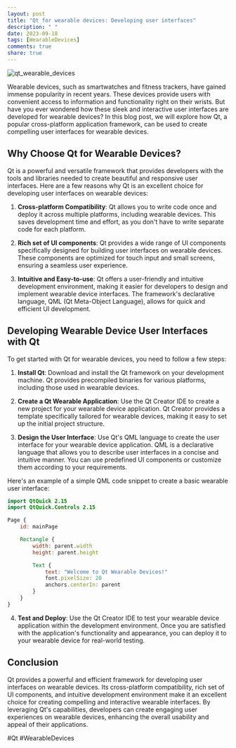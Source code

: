 ```yaml
---
layout: post
title: "Qt for wearable devices: Developing user interfaces"
description: " "
date: 2023-09-18
tags: [WearableDevices]
comments: true
share: true
---
```


![qt_wearable_devices](https://example.com/qt_wearable_devices.jpg)

Wearable devices, such as smartwatches and fitness trackers, have gained immense popularity in recent years. These devices provide users with convenient access to information and functionality right on their wrists. But have you ever wondered how these sleek and interactive user interfaces are developed for wearable devices? In this blog post, we will explore how Qt, a popular cross-platform application framework, can be used to create compelling user interfaces for wearable devices.

## Why Choose Qt for Wearable Devices?

Qt is a powerful and versatile framework that provides developers with the tools and libraries needed to create beautiful and responsive user interfaces. Here are a few reasons why Qt is an excellent choice for developing user interfaces on wearable devices:

1. **Cross-platform Compatibility**: Qt allows you to write code once and deploy it across multiple platforms, including wearable devices. This saves development time and effort, as you don't have to write separate code for each platform.

2. **Rich set of UI components**: Qt provides a wide range of UI components specifically designed for building user interfaces on wearable devices. These components are optimized for touch input and small screens, ensuring a seamless user experience.

3. **Intuitive and Easy-to-use**: Qt offers a user-friendly and intuitive development environment, making it easier for developers to design and implement wearable device interfaces. The framework's declarative language, QML (Qt Meta-Object Language), allows for quick and efficient UI development.

## Developing Wearable Device User Interfaces with Qt

To get started with Qt for wearable devices, you need to follow a few steps:

1. **Install Qt**: Download and install the Qt framework on your development machine. Qt provides precompiled binaries for various platforms, including those used in wearable devices.

2. **Create a Qt Wearable Application**: Use the Qt Creator IDE to create a new project for your wearable device application. Qt Creator provides a template specifically tailored for wearable devices, making it easy to set up the initial project structure.

3. **Design the User Interface**: Use Qt's QML language to create the user interface for your wearable device application. QML is a declarative language that allows you to describe user interfaces in a concise and intuitive manner. You can use predefined UI components or customize them according to your requirements.

Here's an example of a simple QML code snippet to create a basic wearable user interface:

```qml
import QtQuick 2.15
import QtQuick.Controls 2.15

Page {
    id: mainPage

    Rectangle {
        width: parent.width
        height: parent.height

        Text {
            text: "Welcome to Qt Wearable Devices!"
            font.pixelSize: 20
            anchors.centerIn: parent
        }
    }
}
```

4. **Test and Deploy**: Use the Qt Creator IDE to test your wearable device application within the development environment. Once you are satisfied with the application's functionality and appearance, you can deploy it to your wearable device for real-world testing.

## Conclusion

Qt provides a powerful and efficient framework for developing user interfaces on wearable devices. Its cross-platform compatibility, rich set of UI components, and intuitive development environment make it an excellent choice for creating compelling and interactive wearable interfaces. By leveraging Qt's capabilities, developers can create engaging user experiences on wearable devices, enhancing the overall usability and appeal of their applications.

#Qt #WearableDevices